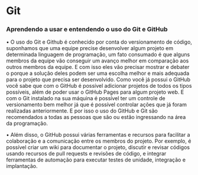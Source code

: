 # Git
### Aprendendo a usar e entendendo o uso do Git e GitHub

• O uso do Git e Github é conhecido por conta do versionamento de código, suponhamos que uma equipe precise desenvolver algum projeto em determinada linguagem de programação, um fato consumado é que alguns membros da equipe vão conseguir um avanço melhor em comparação aos outros membros da equipe. E com isso eles vão precisar mostrar e debater o porque a solução deles podem ser uma escolha melhor e mais adequada para o projeto que precisa ser desenvolvido. Como você já possui o GitHub você sabe que com o GitHub é possível adicionar projetos de todos os tipos possíveis, além de poder usar o GitHub Pages para algum projeto web. E com o Git instalado na sua máquina é possível ter um controle de versionamento bem melhor já que é possível controlar ações que já foram realizadas anteriormente. E por isso o uso do GitHub e Git são recomendados a todas as pessoas que são ou estão ingressando na área da programação.

• Além disso, o GitHub possui várias ferramentas e recursos para facilitar a colaboração e a comunicação entre os membros do projeto. Por exemplo, é possível criar um wiki para documentar o projeto, discutir e revisar códigos usando recursos de pull requests e revisões de código, e integrar ferramentas de automação para executar testes de unidade, integração e implantação.
